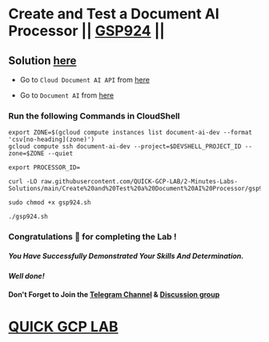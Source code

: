 # Create and Test a Document AI Processor || [GSP924](https://www.cloudskillsboost.google/focuses/21028?parent=catalog) ||

## Solution [here]()

* Go to `Cloud Document AI API` from [here](https://console.cloud.google.com/marketplace/product/google/documentai.googleapis.com)

* Go to `Document AI` from [here](https://console.cloud.google.com/ai/document-ai?)

### Run the following Commands in CloudShell

```
export ZONE=$(gcloud compute instances list document-ai-dev --format 'csv[no-heading](zone)')
gcloud compute ssh document-ai-dev --project=$DEVSHELL_PROJECT_ID --zone=$ZONE --quiet
```
```
export PROCESSOR_ID=
```

```
curl -LO raw.githubusercontent.com/QUICK-GCP-LAB/2-Minutes-Labs-Solutions/main/Create%20and%20Test%20a%20Document%20AI%20Processor/gsp924.sh

sudo chmod +x gsp924.sh

./gsp924.sh
```

### Congratulations 🎉 for completing the Lab !

##### *You Have Successfully Demonstrated Your Skills And Determination.*

#### *Well done!*

#### Don't Forget to Join the [Telegram Channel](https://t.me/QuickGcpLab) & [Discussion group](https://t.me/QuickGcpLabChats)

# [QUICK GCP LAB](https://www.youtube.com/@quickgcplab)